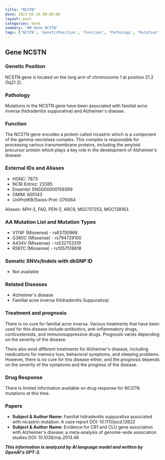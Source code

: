 ```yaml
---
title: "NCSTN"
date: 2023-05-14 00:00:00
layout: post
categories: Gene
summary: "## Gene NCSTN"
tags: ['NCSTN', 'GeneticPosition', 'Function', 'Pathology', 'Mutation', 'Disease', 'Treatment', 'Prognosis']
---
```


## Gene NCSTN

### Genetic Position 
NCSTN gene is located on the long arm of chromosome 1 at position 21.2 (1q21.2).

### Pathology
Mutations in the NCSTN gene have been associated with familial acne inversa (hidradenitis suppurativa) and Alzheimer's disease.

### Function
The NCSTN gene encodes a protein called nicastrin which is a component of the gamma-secretase complex. This complex is responsible for processing various transmembrane proteins, including the amyloid precursor protein which plays a key role in the development of Alzheimer's disease.

### External IDs and Aliases
- HGNC: 7873
- NCBI Entrez: 23385
- Ensembl: ENSG00000159399
- OMIM: 605143
- UniProtKB/Swiss-Prot: O76064

Aliases: APH-2, FAD, PEN-2, ARC9, MGC117253, MGC138163.

### AA Mutation List and Mutation Types
- V174F (Missense) - rs63750968
- G380C (Missense) - rs794729100
- A434V (Missense) - rs532753319
- R587C (Missense) - rs1057518818

### Somatic SNVs/Indels with dbSNP ID
- Not available

### Related Diseases
- Alzheimer's disease
- Familial acne inversa (Hidradenitis Suppurativa)

### Treatment and prognosis 
There is no cure for familial acne inversa. Various treatments that have been used for this disease include antibiotics, anti-inflammatory drugs, corticosteroids, and immunosuppressive drugs. Prognosis varies depending on the severity of the disease.

There also exist different treatments for Alzheimer's disease, including medications for memory loss, behavioral symptoms, and sleeping problems. However, there is no cure for this disease either, and the prognosis depends on the severity of the symptoms and the progress of the disease.

### Drug Response
There is limited information available on drug response for NCSTN mutations at this time.

### Papers
- **Subject & Author Name:** Familial hidradenitis suppurativa associated with nicastrin mutation: A case report 
DOI: 10.1111/jocd.12622
- **Subject & Author Name:** Evidence for CR1 and CLU gene association with Alzheimer's disease: a meta-analysis of genome-wide association studies 
DOI: 10.1038/mp.2013.46

**_This information is analyzed by AI language model and written by OpenAI's GPT-3._**